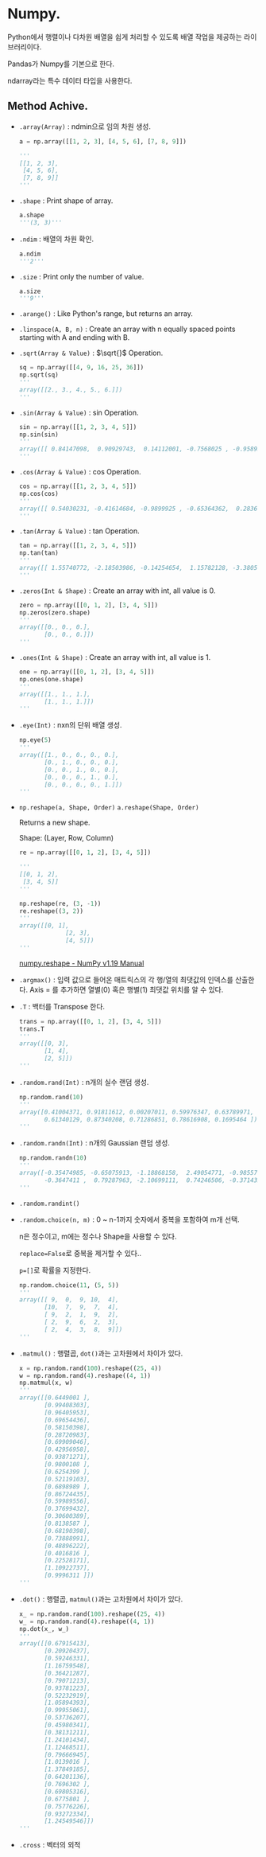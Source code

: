 # Numpy.

Python에서 행렬이나 다차원 배열을 쉽게 처리할 수 있도록 배열 작업을 제공하는 라이브러리이다.

Pandas가 Numpy를 기본으로 한다.

ndarray라는 특수 데이터 타입을 사용한다.

## Method Achive.

- `.array(Array)` : ndmin으로 임의 차원 생성.

    ```python
    a = np.array([[1, 2, 3], [4, 5, 6], [7, 8, 9]])

    '''
    [[1, 2, 3],
     [4, 5, 6],
     [7, 8, 9]]
    '''
    ```

- `.shape` : Print shape of array.

    ```python
    a.shape
    '''(3, 3)'''
    ```

- `.ndim` : 배열의 차원 확인.

    ```python
    a.ndim
    '''2'''
    ```

- `.size` : Print only the number of value.

    ```python
    a.size
    '''9'''
    ```

- `.arange()` : Like Python's range, but returns an array.
- `.linspace(A, B, n)` : Create an array with n equally spaced points starting with A and ending with B.
- `.sqrt(Array & Value)` : $\sqrt{}$ Operation.

    ```python
    sq = np.array([[4, 9, 16, 25, 36]])
    np.sqrt(sq)
    '''
    array([[2., 3., 4., 5., 6.]])
    '''
    ```

- `.sin(Array & Value)` : sin Operation.

    ```python
    sin = np.array([[1, 2, 3, 4, 5]])
    np.sin(sin)
    '''
    array([[ 0.84147098,  0.90929743,  0.14112001, -0.7568025 , -0.95892427]])
    '''
    ```

- `.cos(Array & Value)` : cos Operation.

    ```python
    cos = np.array([[1, 2, 3, 4, 5]])
    np.cos(cos)
    '''
    array([[ 0.54030231, -0.41614684, -0.9899925 , -0.65364362,  0.28366219]])
    '''
    ```

- `.tan(Array & Value)` : tan Operation.

    ```python
    tan = np.array([[1, 2, 3, 4, 5]])
    np.tan(tan)
    '''
    array([[ 1.55740772, -2.18503986, -0.14254654,  1.15782128, -3.38051501]])
    '''
    ```

- `.zeros(Int & Shape)` : Create an array with int, all value is 0.

    ```python
    zero = np.array([[0, 1, 2], [3, 4, 5]])
    np.zeros(zero.shape)
    '''
    array([[0., 0., 0.],
           [0., 0., 0.]])
    '''
    ```

- `.ones(Int & Shape)` : Create an array with int, all value is 1.

    ```python
    one = np.array([[0, 1, 2], [3, 4, 5]])
    np.ones(one.shape)
    '''
    array([[1., 1., 1.],
           [1., 1., 1.]])
    '''
    ```

- `.eye(Int)` : nxn의 단위 배열 생성.

    ```python
    np.eye(5)
    '''
    array([[1., 0., 0., 0., 0.],
           [0., 1., 0., 0., 0.],
           [0., 0., 1., 0., 0.],
           [0., 0., 0., 1., 0.],
           [0., 0., 0., 0., 1.]])
    '''
    ```

- `np.reshape(a, Shape, Order)` `a.reshape(Shape, Order)`

    Returns a new shape.
    
    Shape: (Layer, Row, Column)

    ```python
    re = np.array([[0, 1, 2], [3, 4, 5]])

    '''
    [[0, 1, 2],
     [3, 4, 5]]
    '''

    np.reshape(re, (3, -1))
    re.reshape((3, 2))
    '''
    array([[0, 1],
    			 [2, 3],
    			 [4, 5]])
    '''
    ```

    [numpy.reshape - NumPy v1.19 Manual](https://numpy.org/doc/stable/reference/generated/numpy.reshape.html)

- `.argmax()` : 입력 값으로 들어온 매트릭스의 각 행/열의 최댓값의 인덱스를 산출한다. Axis = 를 추가하면 열별(0) 혹은 행별(1) 최댓값 위치를 알 수 있다.
- `.T` : 백터를 Transpose 한다.

    ```python
    trans = np.array([[0, 1, 2], [3, 4, 5]])
    trans.T
    '''
    array([[0, 3],
           [1, 4],
           [2, 5]])
    '''
    ```

- `.random.rand(Int)` : n개의 실수 랜덤 생성.

    ```python
    np.random.rand(10)
    '''
    array([0.41004371, 0.91811612, 0.00207011, 0.59976347, 0.63789971,
           0.61340129, 0.87340208, 0.71286851, 0.78616908, 0.1695464 ])
    '''
    ```

- `.random.randn(Int)` : n개의 Gaussian 랜덤 생성.

    ```python
    np.random.randn(10)
    '''
    array([-0.35474985, -0.65075913, -1.18868158,  2.49054771, -0.98557701,
           -0.3647411 ,  0.79287963, -2.10699111,  0.74246506, -0.37143223])
    '''
    ```

- `.random.randint()`
- `.random.choice(n, m)` : 0 ~ n-1까지 숫자에서 중복을 포함하여 m개 선택.

    n은 정수이고, m에는 정수나 Shape을 사용할 수 있다.

    `replace=False`로 중복을 제거할 수 있다..

    `p=[]`로 확률을 지정한다.

    ```python
    np.random.choice(11, (5, 5))
    '''
    array([[ 9,  0,  9, 10,  4],
           [10,  7,  9,  7,  4],
           [ 9,  2,  1,  9,  2],
           [ 2,  9,  6,  2,  3],
           [ 2,  4,  3,  8,  9]])
    '''
    ```

- `.matmul()` : 행렬곱, `dot()`과는 고차원에서 차이가 있다.

    ```python
    x = np.random.rand(100).reshape((25, 4))
    w = np.random.rand(4).reshape((4, 1))
    np.matmul(x, w)
    '''
    array([[0.6449001 ],
           [0.99408303],
           [0.96405953],
           [0.69654436],
           [0.58150398],
           [0.28720983],
           [0.69909046],
           [0.42956958],
           [0.93871271],
           [0.9800108 ],
           [0.6254399 ],
           [0.52119103],
           [0.6898989 ],
           [0.86724435],
           [0.59989556],
           [0.37699432],
           [0.30600389],
           [0.8138587 ],
           [0.68190398],
           [0.73888991],
           [0.48896222],
           [0.4016816 ],
           [0.22528171],
           [1.10922737],
           [0.9996311 ]])
    '''
    ```

- `.dot()` : 행렬곱, `matmul()`과는 고차원에서 차이가 있다.

    ```python
    x_ = np.random.rand(100).reshape((25, 4))
    w_ = np.random.rand(4).reshape((4, 1))
    np.dot(x_, w_)
    '''
    array([[0.67915413],
           [0.20920437],
           [0.59246331],
           [1.16759548],
           [0.36421287],
           [0.79071213],
           [0.93781223],
           [0.52232919],
           [1.05894393],
           [0.99955061],
           [0.53736207],
           [0.45980341],
           [0.38131211],
           [1.24101434],
           [1.12468511],
           [0.79666945],
           [1.0139016 ],
           [1.37849185],
           [0.64201136],
           [0.7696302 ],
           [0.69805316],
           [0.6775801 ],
           [0.75776226],
           [0.93272334],
           [1.24549546]])
    '''
    ```

- `.cross` : 벡터의 외적